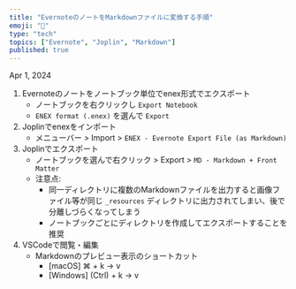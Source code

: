 ```yaml
---
title: "EvernoteのノートをMarkdownファイルに変換する手順"
emoji: "📓"
type: "tech"
topics: ["Evernote", "Joplin", "Markdown"]
published: true
---
```


Apr 1, 2024

1. Evernoteのノートをノートブック単位でenex形式でエクスポート
    - ノートブックを右クリックし `Export Notebook`
    - `ENEX format (.enex)` を選んで `Export`
1. Joplinでenexをインポート
    - メニューバー > Import > ```ENEX - Evernote Export File (as Markdown)```
1. Joplinでエクスポート
    - ノートブックを選んで右クリック > Export > ```MD - Markdown + Front Matter```
    - 注意点:
        - 同一ディレクトリに複数のMarkdownファイルを出力すると画像ファイル等が同じ `_resources` ディレクトリに出力されてしまい、後で分離しづらくなってしまう
        - ノートブックごとにディレクトリを作成してエクスポートすることを推奨
1. VSCodeで閲覧・編集
    - Markdownのプレビュー表示のショートカット
        - [macOS] ⌘ + k → v
        - [Windows] (Ctrl) + k → v
